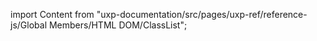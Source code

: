 
import Content from "uxp-documentation/src/pages/uxp-ref/reference-js/Global Members/HTML DOM/ClassList";

<Content query="product=photoshop"/>
